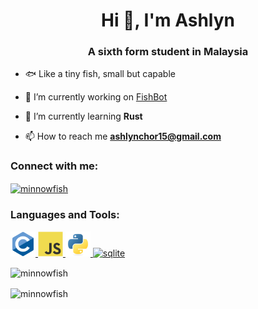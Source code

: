 <h1 align="center">Hi 👋, I'm Ashlyn</h1>
<h3 align="center">A sixth form student in Malaysia</h3>

- 🐟 Like a tiny fish, small but capable

- 🔭 I’m currently working on [FishBot](https://github.com/minnowfish/FishBot)

- 🌱 I’m currently learning **Rust**

- 📫 How to reach me **ashlynchor15@gmail.com**

<h3 align="left">Connect with me:</h3>
<p align="left">
<a href="https://www.leetcode.com/minnowfish" target="blank"><img align="center" src="https://raw.githubusercontent.com/rahuldkjain/github-profile-readme-generator/master/src/images/icons/Social/leet-code.svg" alt="minnowfish" height="30" width="40" /></a>
</p>

<h3 align="left">Languages and Tools:</h3>
<p align="left"> <a href="https://www.cprogramming.com/" target="_blank" rel="noreferrer"> <img src="https://raw.githubusercontent.com/devicons/devicon/master/icons/c/c-original.svg" alt="c" width="40" height="40"/> </a> <a href="https://developer.mozilla.org/en-US/docs/Web/JavaScript" target="_blank" rel="noreferrer"> <img src="https://raw.githubusercontent.com/devicons/devicon/master/icons/javascript/javascript-original.svg" alt="javascript" width="40" height="40"/> </a> <a href="https://www.python.org" target="_blank" rel="noreferrer"> <img src="https://raw.githubusercontent.com/devicons/devicon/master/icons/python/python-original.svg" alt="python" width="40" height="40"/> </a> <a href="https://www.sqlite.org/" target="_blank" rel="noreferrer"> <img src="https://www.vectorlogo.zone/logos/sqlite/sqlite-icon.svg" alt="sqlite" width="40" height="40"/> </a> </p>

<p><img align="center" src="https://github-readme-stats.vercel.app/api/top-langs?username=minnowfish&show_icons=true&locale=en&layout=compact" alt="minnowfish" /></p>

<p><img align="center" src="https://github-readme-streak-stats.herokuapp.com/?user=minnowfish&" alt="minnowfish" /></p>
